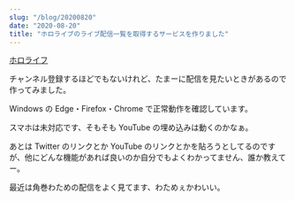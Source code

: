 ```yaml
---
slug: "/blog/20200820"
date: "2020-08-20"
title: "ホロライブのライブ配信一覧を取得するサービスを作りました"
---
```


[ホロライフ](https://hololife.kk-web.link/)

チャンネル登録するほどでもないけれど、たまーに配信を見たいときがあるので作ってみました。

Windows の Edge・Firefox・Chrome で正常動作を確認しています。

スマホは未対応です、そもそも YouTube の埋め込みは動くのかなぁ。

あとは Twitter のリンクとか YouTube のリンクとかを貼ろうとしてるのですが、他にどんな機能があれば良いのか自分でもよくわかってません、誰か教えてー。

最近は角巻わための配信をよく見てます、わためぇかわいい。
